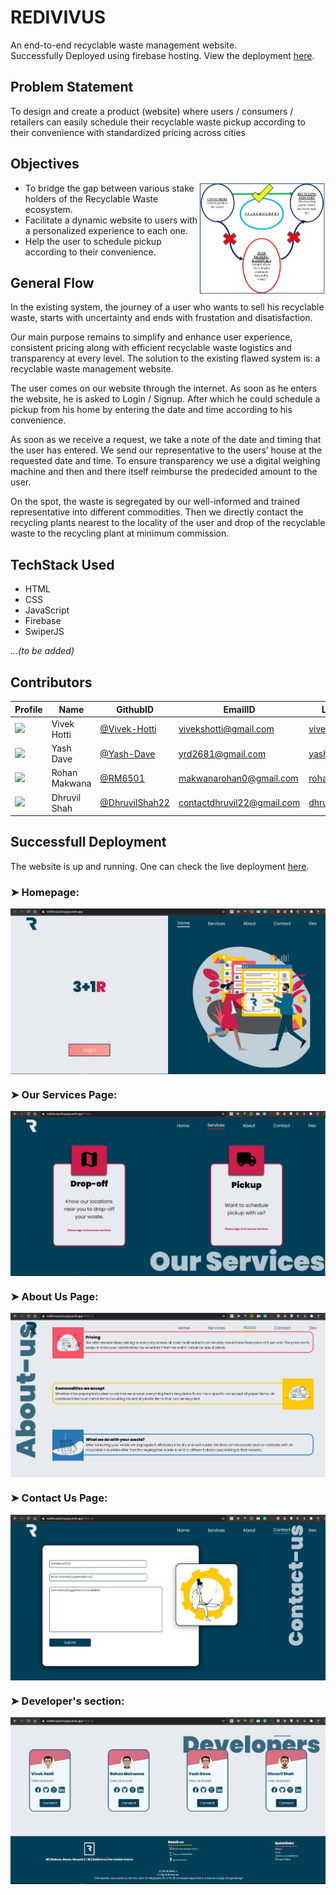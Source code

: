 # REDIVIVUS
An end-to-end recyclable waste management website.<br/>
Successfully Deployed using firebase hosting. View the deployment [here](https://redivivuspickupguy.web.app/).<br/>

## Problem Statement 
To design and create a product (website) where users / consumers / retailers can easily schedule their recyclable waste pickup according to their convenience with standardized pricing across cities 

## Objectives

<img align="right" width="40%" src="https://github.com/Vivek-Hotti/REDIVIVUS/blob/main/images%26visuals/stakeholders.JPG"> 

* To bridge the gap between various stake holders of the Recyclable Waste ecosystem. 
* Facilitate a dynamic website to users with a personalized experience to each one.
* Help the user to schedule pickup according to their convenience.


## General Flow

In the existing system, the journey of a user who wants to sell his recyclable waste, starts with uncertainty and ends with frustation and disatisfaction.

Our main purpose remains to simplify and enhance user experience, consistent pricing along with efficient recyclable waste logistics and transparency at every level.
The solution to the existing flawed system is: a recyclable waste management website.

The user comes on our website through the internet. As soon as he enters the website, he is asked to Login / Signup. After which he could schedule a pickup from his home by
entering the date and time according to his convenience.

As soon as we receive a request, we take a note of the date and timing that the user has entered. We send our representative to the users’ house at the requested date and time. To ensure transparency we use a digital weighing machine and then and there itself reimburse the predecided amount to the user.

On the spot, the waste is segregated by our well-informed and trained representative into different commodities. Then we directly contact the recycling plants nearest to the locality of the user and drop of the recyclable waste to the recycling plant at minimum commission.

<!--
<p align="center">
    <img src="https://github.com/Vivek-Hotti/REDIVIVUS/blob/main/images%26visuals/basicAlgo.JPG" height="650"> 
</p>
<p align="center">
    <i>(a basic algorithmic representation of the website's flow) </i>
</p> -->

## TechStack Used
* HTML
* CSS 
* JavaScript
* Firebase
* SwiperJS

<i>...(to be added)</i>

## Contributors
|  Profile  |  Name  | GithubID | EmailID  | LinkedIN  |
| ------------- | ------------- | ------------- | ------------- | ------------- |
| <img src="https://instagram.fbom16-1.fna.fbcdn.net/v/t51.2885-19/s150x150/131302578_858380791651445_7003223779733779034_n.jpg?tp=1&_nc_ht=instagram.fbom16-1.fna.fbcdn.net&_nc_ohc=NOGkEZ6eJqYAX8ZJVTz&edm=ABfd0MgBAAAA&ccb=7-4&oh=1758bf3497f60194b8a79bfac497cbe3&oe=60A424B7&_nc_sid=7bff83" width="160">  | Vivek Hotti  | [@Vivek-Hotti](https://github.com/Vivek-Hotti)  | vivekshotti@gmail.com  | [vivekhotti](https://www.linkedin.com/in/vivekhotti/)  |
| <img src="https://instagram.fbom16-1.fna.fbcdn.net/v/t51.2885-19/s320x320/147516087_2826700560901271_9150448845021527020_n.jpg?tp=1&_nc_ht=instagram.fbom16-1.fna.fbcdn.net&_nc_ohc=-1fjlb7Ic18AX__1rVl&edm=ABfd0MgBAAAA&ccb=7-4&oh=8b4cf9f0c5140d5906a6924acff42f55&oe=60A1BC06&_nc_sid=7bff83" width="160">  | Yash Dave  | [@Yash-Dave](https://github.com/Yash-Dave)  | yrd2681@gmail.com | [yashdave](https://www.linkedin.com/in/yash-dave-408976199/?trk=people-guest_people_search-card&originalSubdomain=in)  |
| <img src="https://instagram.fbom16-1.fna.fbcdn.net/v/t51.2885-19/s320x320/85173101_2601390980148087_2807371082011508736_n.jpg?tp=1&_nc_ht=instagram.fbom16-1.fna.fbcdn.net&_nc_ohc=lo8IxWElCswAX-HjihZ&edm=ABfd0MgBAAAA&ccb=7-4&oh=a5856f844ac1e8ce7a8881702694c13e&oe=60A4307A&_nc_sid=7bff83" width="160">  | Rohan Makwana  | [@RM6501](https://github.com/RM6501)  | makwanarohan0@gmail.com  | [rohanmakwana](https://www.linkedin.com/in/rohan-makwana-2835bb1a7/)  |
| <img src="https://media-exp1.licdn.com/dms/image/C5603AQEnte2Wp6r8lw/profile-displayphoto-shrink_100_100/0/1617867511762?e=1624492800&v=beta&t=Ot_h7u29nmw1AZRzuXjmAn7us9zY-v_dGnFFU1SH688" width="160">  | Dhruvil Shah | [@DhruvilShah22](https://github.com/DhruvilShah22)  | contactdhruvil22@gmail.com  | [dhruvilshah](https://www.linkedin.com/in/dhruvil-shah-502b5a186/)  |

## Successfull Deployment 
The website is up and running. One can check the live deployment [here](https://redivivuspickupguy.web.app/).

### ➤ Homepage:
<img align="center" src="https://github.com/Vivek-Hotti/REDIVIVUS/blob/main/images%26visuals/homepage.JPG"> 

### ➤ Our Services Page:
<img align="center" src="https://github.com/Vivek-Hotti/REDIVIVUS/blob/main/images%26visuals/services.JPG"> 

### ➤ About Us Page:
<img align="center" src="https://github.com/Vivek-Hotti/REDIVIVUS/blob/main/images%26visuals/about.JPG"> 

### ➤ Contact Us Page:
<img align="center" src="https://github.com/Vivek-Hotti/REDIVIVUS/blob/main/images%26visuals/contact.JPG"> 

### ➤ Developer's section:
<img align="center" src="https://github.com/Vivek-Hotti/REDIVIVUS/blob/main/images%26visuals/developers.JPG"> 



